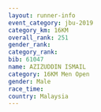 ```yaml
---
layout: runner-info 
event_category: jbu-2019 
category_km: 16KM  
overall_rank: 251
gender_rank: 
category_rank: 
bib: 61047
name: AZIZUDDIN ISMAIL
category: 16KM Men Open
gender: Male
race_time: 
country: Malaysia
---
```

